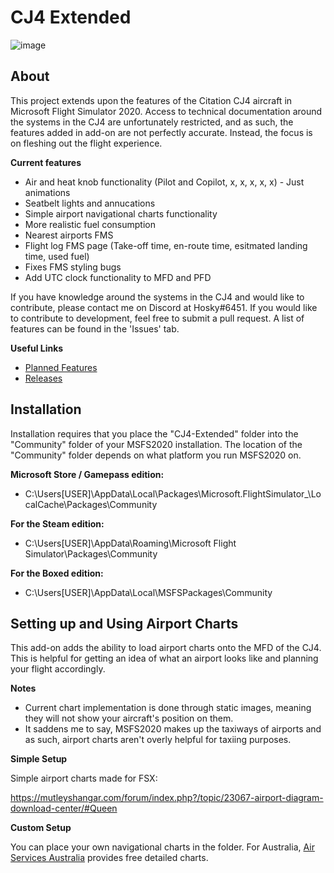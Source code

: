 # CJ4 Extended
![image](https://user-images.githubusercontent.com/48885195/92542021-fe0e9a80-f28a-11ea-961f-ebb8e8b5ef0e.png)
## About
This project extends upon the features of the Citation CJ4 aircraft in Microsoft Flight Simulator 2020. Access to technical documentation around the systems in the CJ4 are unfortunately restricted, and as such, the features added in add-on are not perfectly accurate. Instead, the focus is on fleshing out the flight experience.

**Current features**
- Air and heat knob functionality (Pilot and Copilot, x, x, x, x, x) - Just animations
- Seatbelt lights and annucations
- Simple airport navigational charts functionality
- More realistic fuel consumption
- Nearest airports FMS
- Flight log FMS page (Take-off time, en-route time, esitmated landing time, used fuel)
- Fixes FMS styling bugs
- Add UTC clock functionality to MFD and PFD

If you have knowledge around the systems in the CJ4 and would like to contribute, please contact me on Discord at Hosky#6451. If you would like to contribute to development, feel free to submit a pull request. A list of features can be found in the 'Issues' tab.

**Useful Links**
- [Planned Features](https://github.com/J-Hoskin/CJ4-Extended/issues)
- [Releases](https://github.com/J-Hoskin/CJ4-Extended/releases)

## Installation
Installation requires that you place the "CJ4-Extended" folder into the "Community" folder of your MSFS2020 installation. The location of the "Community" folder depends on what platform you run MSFS2020 on.

**Microsoft Store / Gamepass edition:**
- C:\Users\[USER]\AppData\Local\Packages\Microsoft.FlightSimulator_<RANDOMLETTERS>\LocalCache\Packages\Community
  
**For the Steam edition:**
- C:\Users\[USER]\AppData\Roaming\Microsoft Flight Simulator\Packages\Community

**For the Boxed edition:**
- C:\Users\[USER]\AppData\Local\MSFSPackages\Community

## Setting up and Using Airport Charts
This add-on adds the ability to load airport charts onto the MFD of the CJ4. This is helpful for getting an idea of what an airport looks like and planning your flight accordingly.

**Notes**
- Current chart implementation is done through static images, meaning they will not show your aircraft's position on them.
- It saddens me to say, MSFS2020 makes up the taxiways of airports and as such, airport charts aren't overly helpful for taxiing purposes.

**Simple Setup**

Simple airport charts made for FSX:

https://mutleyshangar.com/forum/index.php?/topic/23067-airport-diagram-download-center/#Queen

**Custom Setup**

You can place your own navigational charts in the folder. For Australia, [Air Services Australia](https://www.airservicesaustralia.com/aip/current/dap/AeroProcChartsTOC.htm) provides free detailed charts.
